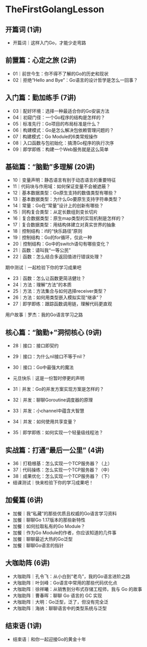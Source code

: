 # TheFirstGolangLesson

## 开篇词 (1讲)

- 开篇词｜这样入门Go，才能少走弯路

## 前置篇：心定之旅 (2讲)

- 01｜前世今生：你不得不了解的Go的历史和现状
- 02｜拒绝“Hello and Bye”：Go语言的设计哲学是怎么一回事？

## 入门篇：勤加练手 (7讲)

- 03｜配好环境：选择一种最适合你的Go安装方法
- 04｜初窥门径：一个Go程序的结构是怎样的？
- 05｜标准先行：Go项目的布局标准是什么？
- 06｜构建模式：Go是怎么解决包依赖管理问题的？
- 07｜构建模式：Go Module的6类常规操作
- 08｜入口函数与包初始化：搞清Go程序的执行次序
- 09｜即学即练：构建一个Web服务就是这么简单

## 基础篇：“脑勤”多理解 (20讲)

- 10｜变量声明：静态语言有别于动态语言的重要特征
- 11｜代码块与作用域：如何保证变量不会被遮蔽？
- 12｜基本数据类型：Go原生支持的数值类型有哪些？
- 13｜基本数据类型：为什么Go要原生支持字符串类型？
- 14｜常量：Go在“常量”设计上的创新有哪些？
- 15｜同构复合类型：从定长数组到变长切片
- 16｜复合数据类型：原生map类型的实现机制是怎样的？
- 17｜复合数据类型：用结构体建立对真实世界的抽象
- 18｜控制结构：if的“快乐路径”原则
- 19｜控制结构：Go的for循环，仅此一种
- 20｜控制结构：Go中的switch语句有哪些变化？
- 21｜函数：请叫我“一等公民”
- 22｜函数：怎么结合多返回值进行错误处理？

期中测试｜一起检验下你的学习成果吧

- 23｜函数：怎么让函数更简洁健壮？
- 24｜方法：理解“方法”的本质
- 25｜方法：方法集合与如何选择receiver类型？
- 26｜方法：如何用类型嵌入模拟实现“继承”？
- 27｜即学即练：跟踪函数调用链，理解代码更直观

用户故事｜罗杰：我的Go语言学习之路

## 核心篇：“脑勤+”洞彻核心 (9讲)

- 28｜接口：接口即契约
- 29｜接口：为什么nil接口不等于nil？
- 30｜接口：Go中最强大的魔法

- 元旦快乐｜这是一份暂时停更的声明
- 31｜并发：Go的并发方案实现方案是怎样的？
- 32｜并发：聊聊Goroutine调度器的原理
- 33｜并发：小channel中蕴含大智慧
- 34｜并发：如何使用共享变量？
- 35｜即学即练：如何实现一个轻量级线程池？

## 实战篇：打通“最后一公里” (4讲)

- 36｜打稳根基：怎么实现一个TCP服务器？（上）
- 37｜代码操练：怎么实现一个TCP服务器？（中）
- 38｜成果优化：怎么实现一个TCP服务器？（下）
- 结课测试｜快来检验下你的学习成果吧！

## 加餐篇 (6讲)

- 加餐｜我“私藏”的那些优质且权威的Go语言学习资料
- 加餐｜聊聊Go 1.17版本的那些新特性
- 加餐｜如何拉取私有的Go Module？
- 加餐｜作为Go Module的作者，你应该知道的几件事
- 加餐｜聊聊最近大热的Go泛型
- 加餐｜聊聊Go语言的指针

## 大咖助阵 (6讲)

- 大咖助阵｜孔令飞：从小白到“老鸟”，我的Go语言进阶之路
- 大咖助阵｜叶剑峰：Go语言中常用的那些代码优化点
- 大咖助阵｜徐祥曦：从销售到分布式存储工程师，我与 Go 的故事
- 大咖助阵｜曹春晖：聊聊 Go 语言的 GC 实现
- 大咖助阵｜大明：Go泛型，泛了，但没有完全泛
- 大咖助阵｜海纳：聊聊语言中的类型系统与泛型

## 结束语 (1讲)

- 结束语｜和你一起迎接Go的黄金十年
